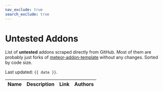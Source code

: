 ```yaml
---
nav_exclude: true
search_exclude: true
---
```

<!-- START TEMPLATE -->

<!-- START doctoc -->
<!-- END doctoc -->

# Untested Addons
List of **untested** addons scraped directly from GitHub. Most of them are probably just forks of [meteor-addon-template](https://github.com/MeteorDevelopment/meteor-addon-template) without any changes. Sorted by code size.

Last updated: `{{ date }}`.

| Name | Description | Link | Authors |
| --- | --- | --- | --- |
